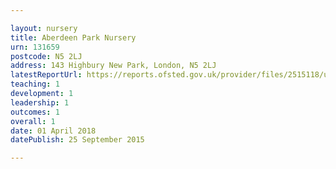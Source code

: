 ```yaml
---

layout: nursery
title: Aberdeen Park Nursery
urn: 131659
postcode: N5 2LJ
address: 143 Highbury New Park, London, N5 2LJ
latestReportUrl: https://reports.ofsted.gov.uk/provider/files/2515118/urn/131659.pdf
teaching: 1
development: 1
leadership: 1
outcomes: 1
overall: 1
date: 01 April 2018 
datePublish: 25 September 2015

---
```

